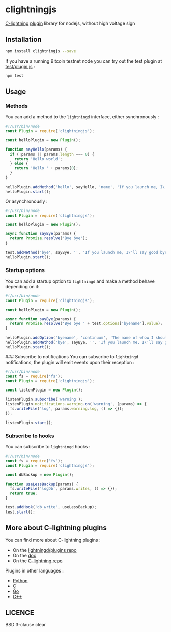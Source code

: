# clightningjs
[C-lightning](https://github.com/ElementsProject/lightning) [plugin](https://lightning.readthedocs.io/PLUGINS.html) library for nodejs, without high voltage sign  
  
## Installation
```bash
npm install clightningjs --save
```
If you have a running Bitcoin testnet node you can try out the test plugin at [test/plugin.js](test/plugin.js) :
```bash
npm test
```
  
## Usage
### Methods
You can add a method to the `lightningd` interface, either synchronously :
```javascript
#!/usr/bin/node
const Plugin = require('clightningjs');

const helloPlugin = new Plugin();

function sayHello(params) {
  if (!params || params.length === 0) {
    return 'Hello world';
  } else {
    return 'Hello ' + params[0];
  }
}

helloPlugin.addMethod('hello', sayHello, 'name', 'If you launch me, I\'ll great you !');
helloPlugin.start();
```
Or asynchronously :
```javascript
#!/usr/bin/node
const Plugin = require('clightningjs');

const helloPlugin = new Plugin();

async function sayBye(params) {
  return Promise.resolve('Bye bye');
}

test.addMethod('bye', sayBye, '', 'If you launch me, I\'ll say good bye');
helloPlugin.start();
```
  
### Startup options
You can add a startup option to `lightningd` and make a method behave depending on it:
```javascript
#!/usr/bin/node
const Plugin = require('clightningjs');

const helloPlugin = new Plugin();

async function sayBye(params) {
  return Promise.resolve('Bye bye ' + test.options['byename'].value);
}

helloPlugin.addOption('byename', 'continuum', 'The name of whow I should say bye to', 'string');
helloPlugin.addMethod('bye', sayBye, '', 'If you launch me, I\'ll say good bye');
helloPlugin.start();
```
  
### Subscribe to notifications
You can subscribe to `lightningd` notifications, the plugin will emit events upon their reception :
```javascript
#!/usr/bin/node
const fs = require('fs');
const Plugin = require('clightningjs');

const listenPlugin = new Plugin();

listenPlugin.subscribe('warning');
listenPlugin.notifications.warning.on('warning', (params) => {
  fs.writeFile('log', params.warning.log, () => {});
});

listenPlugin.start();
```
  
### Subscribe to hooks
You can subscribe to `lightningd` hooks :
```javascript
#!/usr/bin/node
const fs = require('fs');
const Plugin = require('clightningjs');

const dbBackup = new Plugin();

function useLessBackup(params) {
  fs.writeFile('logDb', params.writes, () => {});
  return true;
}

test.addHook('db_write', useLessBackup);
test.start();
```
  
## More about C-lightning plugins

You can find more about C-lightning plugins :  
- On the [lightningd/plugins repo](https://github.com/lightningd/plugins)
- On the [doc](https://lightning.readthedocs.io/PLUGINS.html)
- On the [C-lightning repo](https://github.com/ElementsProject/lightning)
  
Plugins in other languages :
- [Python](https://github.com/ElementsProject/lightning/blob/master/contrib/pylightning)
- [C](https://github.com/ElementsProject/lightning/blob/master/plugins/libplugin.h)
- [Go](https://github.com/niftynei/glightning)
- [C++](https://github.com/darosior/lightningcpp)
  
## LICENCE

BSD 3-clause clear
